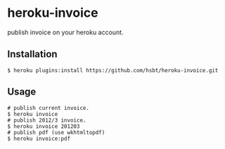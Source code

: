 # heroku-invoice

publish invoice on your heroku account.

## Installation

    $ heroku plugins:install https://github.com/hsbt/heroku-invoice.git

## Usage

    # publish current invoice.
    $ heroku invoice
    # publish 2012/3 invoice.
    $ heroku invoice 201203
    # publish pdf (use wkhtmltopdf)
    $ heroku invoice:pdf
